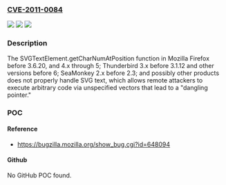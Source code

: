 ### [CVE-2011-0084](https://cve.mitre.org/cgi-bin/cvename.cgi?name=CVE-2011-0084)
![](https://img.shields.io/static/v1?label=Product&message=n%2Fa&color=blue)
![](https://img.shields.io/static/v1?label=Version&message=n%2Fa&color=blue)
![](https://img.shields.io/static/v1?label=Vulnerability&message=n%2Fa&color=brighgreen)

### Description

The SVGTextElement.getCharNumAtPosition function in Mozilla Firefox before 3.6.20, and 4.x through 5; Thunderbird 3.x before 3.1.12 and other versions before 6; SeaMonkey 2.x before 2.3; and possibly other products does not properly handle SVG text, which allows remote attackers to execute arbitrary code via unspecified vectors that lead to a "dangling pointer."

### POC

#### Reference
- https://bugzilla.mozilla.org/show_bug.cgi?id=648094

#### Github
No GitHub POC found.

